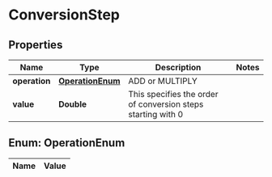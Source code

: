 
# ConversionStep

## Properties
Name | Type | Description | Notes
------------ | ------------- | ------------- | -------------
**operation** | [**OperationEnum**](#OperationEnum) | ADD or MULTIPLY | 
**value** | **Double** | This specifies the order of conversion steps starting with 0 | 


<a name="OperationEnum"></a>
## Enum: OperationEnum
Name | Value
---- | -----



